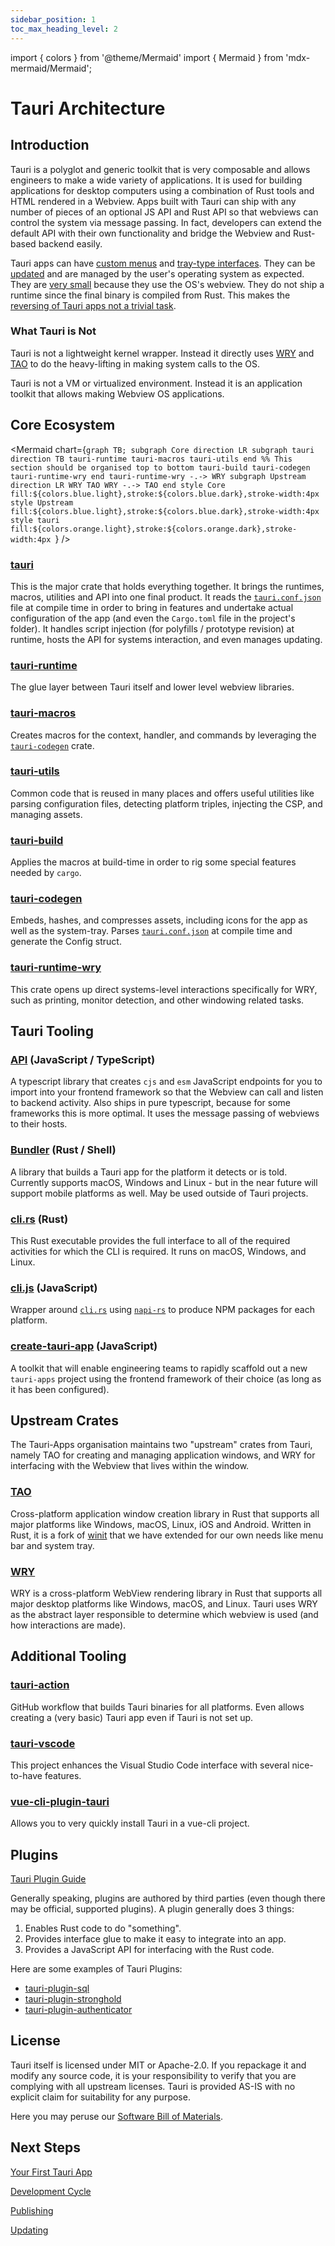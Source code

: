 ```yaml
---
sidebar_position: 1
toc_max_heading_level: 2
---
```


import { colors } from '@theme/Mermaid'
import { Mermaid } from 'mdx-mermaid/Mermaid';

# Tauri Architecture

## Introduction

Tauri is a polyglot and generic toolkit that is very composable and allows engineers to make a wide variety of applications. It is used for building applications for desktop computers using a combination of Rust tools and HTML rendered in a Webview. Apps built with Tauri can ship with any number of pieces of an optional JS API and Rust API so that webviews can control the system via message passing. In fact, developers can extend the default API with their own functionality and bridge the Webview and Rust-based backend easily.

Tauri apps can have [custom menus](/v1/guides/features/menu) and [tray-type interfaces](/v1/guides/features/system-tray). They can be [updated](/v1/guides/distribution/updater) and are managed by the user's operating system as expected. They are [very small](../benchmarks) because they use the OS's webview. They do not ship a runtime since the final binary is compiled from Rust. This makes the [reversing of Tauri apps not a trivial task](./security).

### What Tauri is Not

Tauri is not a lightweight kernel wrapper. Instead it directly uses [WRY](#wry) and [TAO](#tao) to do the heavy-lifting in making system calls to the OS.

Tauri is not a VM or virtualized environment. Instead it is an application toolkit that allows making Webview OS applications.

## Core Ecosystem

<!-- prettier-ignore-start -->

<Mermaid chart={`graph TB;
    subgraph Core
    direction LR
    subgraph tauri
    direction TB
    tauri-runtime
    tauri-macros
    tauri-utils
    end
    %% This section should be organised top to bottom
    tauri-build
    tauri-codegen
    tauri-runtime-wry
    end
    tauri-runtime-wry -.-> WRY
    subgraph Upstream
    direction LR
    WRY
    TAO
    WRY -.-> TAO
    end
    style Core fill:${colors.blue.light},stroke:${colors.blue.dark},stroke-width:4px
    style Upstream fill:${colors.blue.light},stroke:${colors.blue.dark},stroke-width:4px
    style tauri fill:${colors.orange.light},stroke:${colors.orange.dark},stroke-width:4px
`} />

<!-- prettier-ignore-end -->

### [tauri](https://github.com/tauri-apps/tauri/tree/dev/core/tauri)

This is the major crate that holds everything together. It brings the runtimes, macros, utilities and API into one final product. It reads the [`tauri.conf.json`](/v1/api/config) file at compile time in order to bring in features and undertake actual configuration of the app (and even the `Cargo.toml` file in the project's folder). It handles script injection (for polyfills / prototype revision) at runtime, hosts the API for systems interaction, and even manages updating.

### [tauri-runtime](https://github.com/tauri-apps/tauri/tree/dev/core/tauri-runtime)

The glue layer between Tauri itself and lower level webview libraries.

### [tauri-macros](https://github.com/tauri-apps/tauri/tree/dev/core/tauri-macros)

Creates macros for the context, handler, and commands by leveraging the [`tauri-codegen`](https://github.com/tauri-apps/tauri/tree/dev/core/tauri-codegen) crate.

### [tauri-utils](https://github.com/tauri-apps/tauri/tree/dev/core/tauri-utils)

Common code that is reused in many places and offers useful utilities like parsing configuration files, detecting platform triples, injecting the CSP, and managing assets.

### [tauri-build](https://github.com/tauri-apps/tauri/tree/dev/core/tauri-build)

Applies the macros at build-time in order to rig some special features needed by `cargo`.

### [tauri-codegen](https://github.com/tauri-apps/tauri/tree/dev/core/tauri-codegen)

Embeds, hashes, and compresses assets, including icons for the app as well as the system-tray. Parses [`tauri.conf.json`](v1/api/config) at compile time and generate the Config struct.

### [tauri-runtime-wry](https://github.com/tauri-apps/tauri/tree/dev/core/tauri-runtime-wry)

This crate opens up direct systems-level interactions specifically for WRY, such as printing, monitor detection, and other windowing related tasks.

## Tauri Tooling

### [API](https://github.com/tauri-apps/tauri/tree/dev/tooling/api) (JavaScript / TypeScript)

A typescript library that creates `cjs` and `esm` JavaScript endpoints for you to import into your frontend framework so that the Webview can call and listen to backend activity. Also ships in pure typescript, because for some frameworks this is more optimal. It uses the message passing of webviews to their hosts.

### [Bundler](https://github.com/tauri-apps/tauri/tree/dev/tooling/bundler) (Rust / Shell)

A library that builds a Tauri app for the platform it detects or is told. Currently supports macOS, Windows and Linux - but in the near future will support mobile platforms as well. May be used outside of Tauri projects.

### [cli.rs](https://github.com/tauri-apps/tauri/tree/dev/tooling/cli) (Rust)

This Rust executable provides the full interface to all of the required activities for which the CLI is required. It runs on macOS, Windows, and Linux.

### [cli.js](https://github.com/tauri-apps/tauri/tree/dev/tooling/cli/node) (JavaScript)

Wrapper around [`cli.rs`](https://github.com/tauri-apps/tauri/blob/dev/tooling/cli) using [`napi-rs`](https://github.com/napi-rs/napi-rs) to produce NPM packages for each platform.

### [create-tauri-app](https://github.com/tauri-apps/create-tauri-app) (JavaScript)

A toolkit that will enable engineering teams to rapidly scaffold out a new `tauri-apps` project using the frontend framework of their choice (as long as it has been configured).

## Upstream Crates

The Tauri-Apps organisation maintains two "upstream" crates from Tauri, namely TAO for creating and managing application windows, and WRY for interfacing with the Webview that lives within the window.

### [TAO](https://github.com/tauri-apps/tao)

Cross-platform application window creation library in Rust that supports all major platforms like Windows, macOS, Linux, iOS and Android. Written in Rust, it is a fork of [winit](https://github.com/rust-windowing/winit) that we have extended for our own needs like menu bar and system tray.

### [WRY](https://github.com/tauri-apps/wry)

WRY is a cross-platform WebView rendering library in Rust that supports all major desktop platforms like Windows, macOS, and Linux.
Tauri uses WRY as the abstract layer responsible to determine which webview is used (and how interactions are made).

## Additional Tooling

### [tauri-action](https://github.com/tauri-apps/tauri-action)

GitHub workflow that builds Tauri binaries for all platforms. Even allows creating a (very basic) Tauri app even if Tauri is not set up.

### [tauri-vscode](https://github.com/tauri-apps/tauri-vscode)

This project enhances the Visual Studio Code interface with several nice-to-have features.

### [vue-cli-plugin-tauri](https://github.com/tauri-apps/vue-cli-plugin-tauri)

Allows you to very quickly install Tauri in a vue-cli project.

## Plugins

[Tauri Plugin Guide](/v1/guides/features/plugin)

Generally speaking, plugins are authored by third parties (even though there may be official, supported plugins). A plugin generally does 3 things:

1. Enables Rust code to do "something".
2. Provides interface glue to make it easy to integrate into an app.
3. Provides a JavaScript API for interfacing with the Rust code.

Here are some examples of Tauri Plugins:

- [tauri-plugin-sql](https://github.com/tauri-apps/tauri-plugin-sql)
- [tauri-plugin-stronghold](https://github.com/tauri-apps/tauri-plugin-stronghold)
- [tauri-plugin-authenticator](https://github.com/tauri-apps/tauri-plugin-authenticator)

## License

Tauri itself is licensed under MIT or Apache-2.0. If you repackage it and modify any source code, it is your responsibility to verify that you are complying with all upstream licenses. Tauri is provided AS-IS with no explicit claim for suitability for any purpose.

Here you may peruse our [Software Bill of Materials](https://app.fossa.com/projects/git%2Bgithub.com%2Ftauri-apps%2Ftauri).

## Next Steps

[Your First Tauri App](/v1/guides/getting-started/setup)

[Development Cycle](/v1/guides/development/development-cycle)

[Publishing](/v1/guides/distribution/publishing)

[Updating](/v1/guides/distribution/updater)
